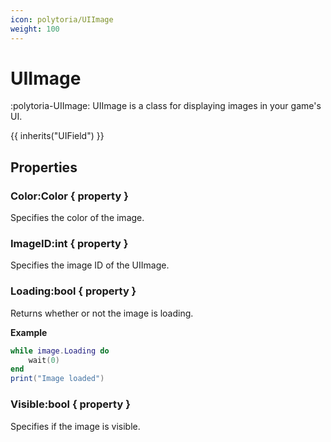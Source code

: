 ```yaml
---
icon: polytoria/UIImage
weight: 100
---
```


# UIImage

:polytoria-UIImage: UIImage is a class for displaying images in your game's UI.

{{ inherits("UIField") }}

## Properties

### Color:Color { property }

Specifies the color of the image.

### ImageID:int { property }

Specifies the image ID of the UIImage.

### Loading:bool { property }

Returns whether or not the image is loading.

**Example**

```lua
while image.Loading do
    wait(0)
end
print("Image loaded")
```

### Visible:bool { property }

Specifies if the image is visible.

